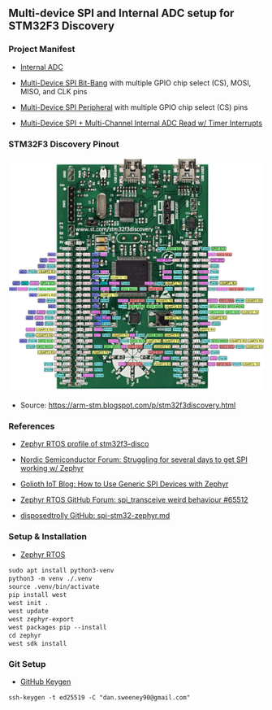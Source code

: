 ## Multi-device SPI and Internal ADC setup for STM32F3 Discovery

### Project Manifest
- [Internal ADC](https://github.com/sweeneyd/zephyr_rtos_stm32f3_discovery/tree/main/app_adc)

- [Multi-Device SPI Bit-Bang](https://github.com/sweeneyd/zephyr_rtos_stm32f3_discovery/tree/main/app_bb) with multiple GPIO chip select (CS), MOSI, MISO, and CLK pins 

- [Multi-Device SPI Peripheral](https://github.com/sweeneyd/zephyr_rtos_stm32f3_discovery/tree/main/app_adc) with multiple GPIO chip select (CS) pins 

- [Multi-Device SPI + Multi-Channel Internal ADC Read w/ Timer Interrupts](https://github.com/sweeneyd/zephyr_rtos_stm32f3_discovery/tree/main/app_spi_adc_timer)

### STM32F3 Discovery Pinout
![STM32F3 Discovery Pinout](https://github.com/sweeneyd/zephyr_rtos_stm32f3_discovery/blob/main/_misc_/stm32f3_disco_pinout.png)
- Source: https://arm-stm.blogspot.com/p/stm32f3discovery.html

### References
- [Zephyr RTOS profile of stm32f3-disco](https://docs.zephyrproject.org/latest/boards/st/stm32f3_disco/doc/index.html)

- [Nordic Semiconductor Forum: Struggling for several days to get SPI working w/ Zephyr](https://devzone.nordicsemi.com/f/nordic-q-a/96015/struggling-for-several-days-to-get-spi-working-w-zephyr)

- [Golioth IoT Blog: How to Use Generic SPI Devices with Zephyr](https://blog.golioth.io/how-to-use-generic-spi-devices-with-zephyr/)

- [Zephyr RTOS GitHub Forum: spi_transceive weird behaviour #65512](https://github.com/zephyrproject-rtos/zephyr/issues/65512)

- [disposedtrolly GitHub: spi-stm32-zephyr.md](https://gist.github.com/disposedtrolley/f0edbef0e65dbd7b56207e4ffc35c8d1)



### Setup & Installation
- [Zephyr RTOS](https://docs.zephyrproject.org/latest/develop/getting_started/index.html)

```
sudo apt install python3-venv
python3 -m venv ./.venv
source .venv/bin/activate
pip install west
west init .
west update
west zephyr-export
west packages pip --install
cd zephyr
west sdk install
```

### Git Setup

- [GitHub Keygen](https://docs.github.com/en/authentication/connecting-to-github-with-ssh/generating-a-new-ssh-key-and-adding-it-to-the-ssh-agent)

```
ssh-keygen -t ed25519 -C "dan.sweeney90@gmail.com"
```

